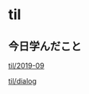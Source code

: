 # til

## 今日学んだこと

[til/2019\-09](https://github.com/tokiohamamatsu/til/blob/master/tir/2019-09.md#03)

[til/dialog](https://github.com/tokiohamamatsu/til/blob/master/Javascript/jquery/dialog.md)
